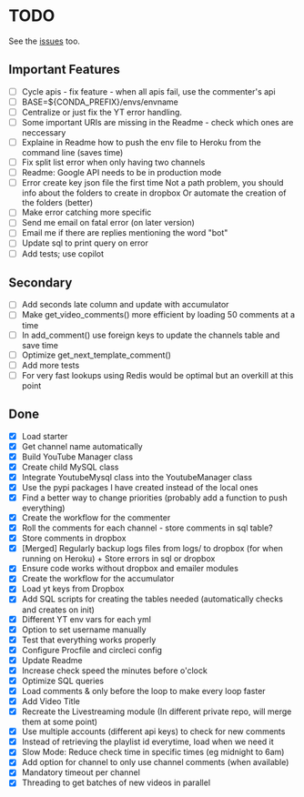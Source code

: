 # TODO

See the [issues](https://github.com/drkostas/youbot/issues) too.

## Important Features

- [ ] Cycle apis - fix feature - when all apis fail, use the commenter's api
- [ ] BASE=${CONDA_PREFIX}/envs/envname
- [ ] Centralize or just fix the YT error handling.
- [ ] Some important URIs are missing in the Readme - check which ones are neccessary
- [ ] Explaine in Readme how to push the env file to Heroku from the command line (saves time)
- [ ] Fix split list error when only having two channels
- [ ] Readme: Google API needs to be in production mode
- [ ] Error create key json file the first time
  Not a path problem, you should info about the folders to create in dropbox
  Or automate the creation of the folders (better)
- [ ] Make error catching more specific
- [ ] Send me email on fatal error (on later version)
- [ ] Email me if there are replies mentioning the word "bot"
- [ ] Update sql to print query on error
- [ ] Add tests; use copilot

## Secondary

- [ ] Add seconds late column and update with accumulator
- [ ] Make get_video_comments() more efficient by loading 50 comments at a time
- [ ] In add_comment() use foreign keys to update the channels table and save time
- [ ] Optimize get_next_template_comment()
- [ ] Add more tests
- [ ] For very fast lookups using Redis would be optimal but an overkill at this point

## Done

- [X] Load starter
- [X] Get channel name automatically
- [X] Build YouTube Manager class
- [X] Create child MySQL class
- [X] Integrate YoutubeMysql class into the YoutubeManager class
- [X] Use the pypi packages I have created instead of the local ones
- [X] Find a better way to change priorities (probably add a function to push everything)
- [X] Create the workflow for the commenter
- [X] Roll the comments for each channel - store comments in sql table?
- [X] Store comments in dropbox
- [X] \[Merged\] Regularly backup logs files from logs/ to dropbox (for when running on Heroku) + Store errors in sql or dropbox
- [X] Ensure code works without dropbox and emailer modules
- [X] Create the workflow for the accumulator
- [X] Load yt keys from Dropbox
- [X] Add SQL scripts for creating the tables needed (automatically checks and creates on init)
- [X] Different YT env vars for each yml
- [X] Option to set username manually
- [X] Test that everything works properly
- [X] Configure Procfile and circleci config
- [X] Update Readme
- [X] Increase check speed the minutes before o'clock
- [X] Optimize SQL queries
- [X] Load comments & only before the loop to make every loop faster
- [X] Add Video Title
- [X] Recreate the Livestreaming module (In different private repo, will merge them at some point)
- [X] Use multiple accounts (different api keys) to check for new comments
- [X] Instead of retrieving the playlist id everytime, load when we need it
- [X] Slow Mode: Reduce check time in specific times (eg midnight to 6am)
- [X] Add option for channel to only use channel comments (when available)
- [X] Mandatory timeout per channel
- [X] Threading to get batches of new videos in parallel
